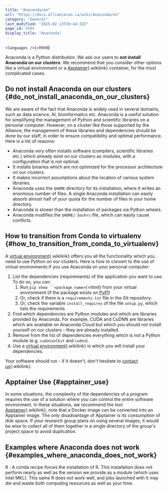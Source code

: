 ```yaml
---
title: "Anaconda/en"
url: "https://docs.alliancecan.ca/wiki/Anaconda/en"
category: "General"
last_modified: "2025-02-13T20:44:32Z"
page_id: 4505
display_title: "Anaconda"
---
```


`<languages />`{=html}

Anaconda is a Python distribution. We ask our users to **not install Anaconda on our clusters**. We recommend that you consider other options like a virtual environment or a [Apptainer](https://docs.alliancecan.ca/Apptainer "Apptainer"){.wikilink} container, for the most complicated cases.

## Do not install Anaconda on our clusters {#do_not_install_anaconda_on_our_clusters}

We are aware of the fact that Anaconda is widely used in several domains, such as data science, AI, bioinformatics etc. Anaconda is a useful solution for simplifying the management of Python and scientific libraries on a personal computer. However, on a cluster like those supported by the Alliance, the management of these libraries and dependencies should be done by our staff, in order to ensure compatibility and optimal performance. Here is a list of reasons:

- Anaconda very often installs software (compilers, scientific libraries etc.) which already exist on our clusters as modules, with a configuration that is not optimal.
- It installs binaries which are not optimized for the processor architecture on our clusters.
- It makes incorrect assumptions about the location of various system libraries.
- Anaconda uses the `$HOME` directory for its installation, where it writes an enormous number of files. A single Anaconda installation can easily absorb almost half of your quota for the number of files in your home directory.
- Anaconda is slower than the installation of packages via Python wheels.
- Anaconda modifies the `$HOME/.bashrc` file, which can easily cause conflicts.

## How to transition from Conda to virtualenv {#how_to_transition_from_conda_to_virtualenv}

A [virtual environment](https://docs.alliancecan.ca/Python#Creating_and_using_a_virtual_environment "virtual environment"){.wikilink} offers you all the functionality which you need to use Python on our clusters. Here is how to convert to the use of virtual environments if you use Anaconda on your personal computer:

1.  List the dependencies (requirements) of the application you want to use. To do so, you can:
    1.  Run `pip show ``<package_name>`{=html} from your virtual environment (if the package exists on [PyPI](https://pypi.org/))
    2.  Or, check if there is a `requirements.txt` file in the Git repository.
    3.  Or, check the variable `install_requires` of the file `setup.py`, which lists the requirements.
2.  Find which dependencies are Python modules and which are libraries provided by Anaconda. For example, CUDA and CuDNN are libraries which are available on Anaconda Cloud but which you should not install yourself on our clusters - they are already installed.
3.  Remove from the list of dependencies everything which is not a Python module (e.g. `cudatoolkit` and `cudnn`).
4.  Use a [virtual environment](https://docs.alliancecan.ca/Python#Creating_and_using_a_virtual_environment "virtual environment"){.wikilink} in which you will install your dependencies.

Your software should run - if it doesn\'t, don\'t hesitate to [contact us](https://docs.alliancecan.ca/Technical_support "contact us"){.wikilink}.

## Apptainer Use {#apptainer_use}

In some situations, the complexity of the dependencies of a program requires the use of a solution where you can control the entire software environment. In these situations, we recommend the tool [ Apptainer](https://docs.alliancecan.ca/Apptainer#Using_Conda_in_Apptainer " Apptainer"){.wikilink}; note that a Docker image can be converted into an Apptainer image. The only disadvantage of Apptainer is its consumption of disk space. If your research group plans on using several images, it would be wise to collect all of them together in a single directory of the group\'s project space to avoid duplication.

## Examples where Anaconda does not work {#examples_where_anaconda_does_not_work}

R
:   A conda recipe forces the installation of R. This installation does not perform nearly as well as the version we provide as a module (which uses Intel MKL). This same R does not work well, and jobs launched with it may die and waste both computing resources as well as your time.

